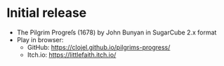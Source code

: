 # Initial release
- The Pilgrim Progreſs (1678) by John Bunyan in SugarCube 2.x format
- Play in browser:
  - GitHub: https://clojel.github.io/pilgrims-progress/
  - Itch.io: https://littlefaith.itch.io/
